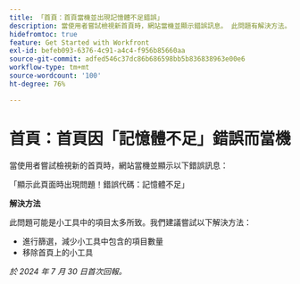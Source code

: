 ```yaml
---
title: 「首頁：首頁當機並出現記憶體不足錯誤」
description: 當使用者嘗試檢視新首頁時，網站當機並顯示錯誤訊息。 此問題有解決方法。
hidefromtoc: true
feature: Get Started with Workfront
exl-id: befeb093-6376-4c91-a4c4-f956b85660aa
source-git-commit: adfed546c37dc86b686598bb5b836838963e00e6
workflow-type: tm+mt
source-wordcount: '100'
ht-degree: 76%

---
```


# 首頁：首頁因「記憶體不足」錯誤而當機

當使用者嘗試檢視新的首頁時，網站當機並顯示以下錯誤訊息：

「顯示此頁面時出現問題！錯誤代碼：記憶體不足」

**解決方法**

此問題可能是小工具中的項目太多所致。我們建議嘗試以下解決方法：

* 進行篩選，減少小工具中包含的項目數量
* 移除首頁上的小工具

_於 2024 年 7 月 30 日首次回報。_
